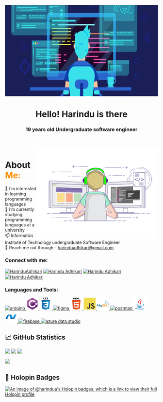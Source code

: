 <img height=300 width=1240 src="new2.jpeg" alt="">

<h1 align="center">Hello!  Harindu is there</h1>
<h3 align="center">19 years old Undergraduate software engineer</h3>

<br>
<br>
<img align="right" alt="Coding" width="400" src="https://raw.githubusercontent.com/devSouvik/devSouvik/master/gif3.gif">

# About <span style="color:#FF9102">Me:</span>
👀 I’m interested in learning programming languages <br>
🌱 I’m currently studying programming languages at a university <br>
📫 Informatics Institute of Technology undergraduate Software Engineer <br>
💬 Reach me out through - harinduadhikari@gmail.com <br>

<h3 align="left">Connect with me:</h3>
<p align="left">
<a href="https://x.com/HarinduAdhikari" target="blank"><img align="center" src="https://raw.githubusercontent.com/rahuldkjain/github-profile-readme-generator/master/src/images/icons/Social/twitter.svg" alt="HarinduAdhikari" height="30" width="40" /></a>
<a href="https://www.linkedin.com/in/harindu-adhikari-201269243/" target="blank"><img align="center" src="https://raw.githubusercontent.com/rahuldkjain/github-profile-readme-generator/master/src/images/icons/Social/linked-in-alt.svg" alt="Harindu Adhikari" height="30" width="40" /></a>
<a href="https://www.facebook.com/profile.php?id=61557542183984" target="blank"><img align="center" src="https://raw.githubusercontent.com/rahuldkjain/github-profile-readme-generator/master/src/images/icons/Social/facebook.svg" alt="Harindu Adhikari" height="30" width="40" /></a>
<a href="https://medium.com/@harinduadhikari" target="blank"><img align="center" src="https://raw.githubusercontent.com/rahuldkjain/github-profile-readme-generator/master/src/images/icons/Social/medium.svg" alt="Harindu Adhikari" height="30" width="40" /></a>
</p>

<h3 align="left">Languages and Tools:</h3>
<p align="left">
  <a href="https://www.arduino.cc/" target="_blank" rel="noreferrer"> <img src="https://cdn.worldvectorlogo.com/logos/arduino-1.svg" alt="arduino" width="40" height="40"/> </a>
  <a href="https://www.w3schools.com/cs/" target="_blank" rel="noreferrer"> <img src="https://raw.githubusercontent.com/devicons/devicon/master/icons/csharp/csharp-original.svg" alt="csharp" width="40" height="40"/> </a>
  <a href="https://www.w3schools.com/css/" target="_blank" rel="noreferrer"> <img src="https://raw.githubusercontent.com/devicons/devicon/master/icons/css3/css3-original-wordmark.svg" alt="css3" width="40" height="40"/> </a>
  <a href="https://www.figma.com/" target="_blank" rel="noreferrer"> <img src="https://www.vectorlogo.zone/logos/figma/figma-icon.svg" alt="figma" width="40" height="40"/> </a>
  <a href="https://www.w3.org/html/" target="_blank" rel="noreferrer"> <img src="https://raw.githubusercontent.com/devicons/devicon/master/icons/html5/html5-original-wordmark.svg" alt="html5" width="40" height="40"/> </a>
  <a href="https://developer.mozilla.org/en-US/docs/Web/JavaScript" target="_blank" rel="noreferrer"> <img src="https://raw.githubusercontent.com/devicons/devicon/master/icons/javascript/javascript-original.svg" alt="javascript" width="40" height="40"/> </a>
  <a href="https://www.mysql.com/" target="_blank" rel="noreferrer"> <img src="https://raw.githubusercontent.com/devicons/devicon/master/icons/mysql/mysql-original-wordmark.svg" alt="mysql" width="40" height="40"/> </a>
  <a href="https://postman.com" target="_blank" rel="noreferrer"> <img src="https://www.vectorlogo.zone/logos/getpostman/getpostman-icon.svg" alt="postman" width="40" height="40"/> </a>
  <a href="https://www.java.com/" target="_blank" rel="noreferrer"> <img src="https://raw.githubusercontent.com/devicons/devicon/master/icons/java/java-original.svg" alt="java" width="40" height="40"/> </a>
  <a href="https://dotnet.microsoft.com/" target="_blank" rel="noreferrer"> <img src="https://raw.githubusercontent.com/devicons/devicon/master/icons/dot-net/dot-net-original.svg" alt=".net" width="40" height="40"/> </a>
  <a href="https://firebase.google.com/" target="_blank" rel="noreferrer"> <img src="https://www.vectorlogo.zone/logos/firebase/firebase-icon.svg" alt="firebase" width="40" height="40"/> </a>
  <a href="https://azure.microsoft.com/en-us/services/data-studio/" target="_blank" rel="noreferrer"> <img src="https://www.vectorlogo.zone/logos/microsoft_azure/microsoft_azure-icon.svg" alt="azure data studio" width="40" height="40"/> </a>
</p>

## 📈 GitHub Statistics

<p align="start">
  <img height="180em" src="https://github-readme-stats.vercel.app/api?username=HarinduA&show_icons=true&theme=tokyonight&include_all_commits=true&count_private=true"/>
  <img height="180em" src="https://github-readme-stats.vercel.app/api/top-langs/?username=HarinduA&theme=tokyonight&layout=compact&langs_count=8"/>
  <img height="230em" src="https://github-profile-summary-cards.vercel.app/api/cards/profile-details?username=HarinduA&theme=tokyonight"/>
</p>

<a href="https://visitcount.itsvg.in">
  <img src="https://visitcount.itsvg.in/api?id=HarinduA&label=Profile%20Views&color=2&icon=0&pretty=true" />
</a>

## 🦖 Holopin Badges

[![An image of @harindua's Holopin badges, which is a link to view their full Holopin profile](https://holopin.me/harindua)](https://holopin.io/@harindua)
